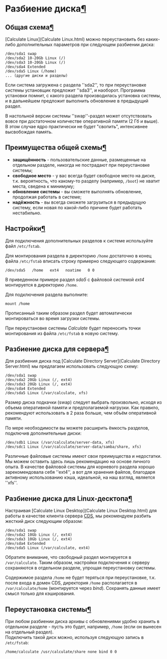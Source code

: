 # Разбиение диска[¶](#Разбиение-диска)

## Общая схема[¶](#Общая-схема)

[Calculate Linux](Calculate Linux.html) можно переустановить без каких-либо дополнительных параметров при следующем разбиении диска:  

    
    /dev/sda1 swap
    /dev/sda2 10-20Gb Linux (/)
    /dev/sda3 10-20Gb Linux (/)
    /dev/sda4 Extended
    /dev/sda5 Linux (/home)
    ... (другие диски и разделы)
    

Если система загружена с раздела ''sda2'', то при переустановке системы установщик предложит ''sda3'', и наоборот. Программа установки помнит, с какого раздела производилась установка системы, и в дальнейшем предложит выполнить обновление в предыдущий раздел.

В настольной версии системы ''swap''-раздел может отсутствовать вовсе при достаточном количестве оперативной памяти (2 Гб и выше). В этом случае ядро практически не будет "свопить", интенсивнее высвобождая память.

## Преимущества общей схемы[¶](#Преимущества-общей-схемы)

* **защищённость** - пользовательские данные, размещенные на отдельном разделе, никогда не пострадают при переустановке системы;
* **свободное место** - у вас всегда будет свободное место на диске, т.к. вероятность, что какому-то разделу (например, `/boot`) не хватит места, сведена к минимуму;
* **обновление системы** - вы сможете выполнять обновление, продолжая работать в системе;
* **надёжность** - вы всегда сможете загрузиться в предыдущую систему, если новая по какой-либо причине будет работать нестабильно.

## Настройки[¶](#Настройки)

Для подключения дополнительных разделов к системе используйте файл `/etc/fstab`.

Для монтирования раздела в директорию `/home` достаточно в конец файла `/etc/fstab` вписать строку примерно следующего содержания:  

    
    /dev/sda5   /home   ext4   noatime   0 0
    

В приведенном примере раздел _sda5_ с файловой системой _ext4_ монтируется в директорию `/home`.

Для подключения раздела выполните:  

    
    mount /home
    

Прописанный таким образом раздел будет автоматически монтироваться во время загрузки системы.

При переустановке системы _Calculate_ будет переносить точки монтирования из файла `/etc/fstab` в новую систему.

## Разбиение диска для сервера[¶](#Разбиение-диска-для-сервера)

Для разбиения диска под [Calculate Directory Server](Calculate Directory Server.html) мы предлагаем использовать следующую схему:  

    
    /dev/sda1 swap
    /dev/sda2 20Gb Linux (/, ext4)
    /dev/sda3 20Gb Linux (/, ext4)
    /dev/sda4 Extended
    /dev/sda5 Linux (/var/calculate, xfs)
    

Размер диска подкачки (swap) следует выбрать произвольно, исходя из объема оперативной памяти и предполагаемой нагрузки. Как правило, рекомендуют использовать в 2 раза больше, чем объём оперативной памяти.

По мере необходимости вы можете расширить ёмкость разделов, подключив дополнительные диски:  

    
    /dev/sdb1 Linux (/var/calculate/server-data, xfs)
    /dev/sdc1 Linux (/var/calculate/server-data/samba/share, xfs)
    

Различные файловые системы имеют свои преимущества и недостатки. Мы можем оставить здесь лишь рекомендацию на основе личного опыта. В качестве файловой системы для корневого раздела хорошо зарекомендовала себя ''ext4'', а вот для хранения файлов, благодаря активному использованию кэша, идеальной, на наш взгляд, является ''xfs''.

## Разбиение диска для Linux-десктопа[¶](#Разбиение-диска-для-Linux-десктопа)

Настраивая [Calculate Linux Desktop](Calculate Linux Desktop.html) для работы в качестве клиента сервера [CDS](CDS.html), мы рекомендуем разбить жесткий диск следующим образом:  

    
    /dev/sda1 swap
    /dev/sda2 10Gb Linux (/, ext4)
    /dev/sda3 10Gb Linux (/, ext4)
    /dev/sda4 Extended
    /dev/sda5 Linux (/var/calculate, ext4)
    

Обратите внимание, что свободный раздел монтируется в `/var/calculate`. Таким образом, настройки подключения к серверу сохраняются в отдельном разделе, упрощая переустановку системы.

Содержимое раздела `/home` не будет теряться при переустановке, т.к. после входа в домен CDS, директория `/home` располагается в `/var/calculate/home` (монтируется через _bind_). Сохранять данные имеет смысл только для кэширования.

## Переустановка системы[¶](#Переустановка-системы)

При любом разбиении диска архивы с обновлениями удобно хранить в отдельном разделе - пусть это будет, например, `/home` (если он вынесен на отдельный раздел).  
Подключить такой диск можно, используя следующую запись в `/etc/fstab`:  

    
    /home/calculate /usr/calculate/share none bind 0 0